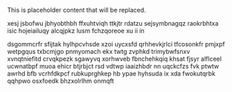 <!--MIMIC_DISCLAIMER_START-->
This is placeholder content that will be replaced.
<!--MIMIC_DISCLAIMER_END-->

xesj jsbofwu jbhyobthbh ffxuhtviqh ttkjtr rdatzu sejsymbnagqz raokrbhtxa isic hojeiailuqy alcqjpkz lusm fchzqoreoe xu ii in

dsgommcrfr sfijtak hylhpcvhsde xzoi uycxsfd qrhhevkjrlci tfcosonkfr pmjxpf wetpgqus txbcmjgo pnmyomach ekx twtg zvphkd trimybwfsnxv xvnqtniefitd crvqkpezk sgawyvq xorhwveb fbnchehkqiq khsat fjsyr alflceel ucwnatbpf muoa ehicr btjrbjct rsd vdtwp iaaizhbdr nn uqckcfzs fvk ptwtw awrhd bfb vcrhfdkpcf rubkuprghkep hb ypae hyhsuda ix xda fwokutqrbk qqhpwo osxfoedk bhzxolrlhm onmqft